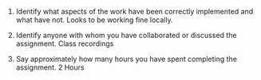 1) Identify what aspects of the work have been correctly implemented and what have not.
        Looks to be working fine locally.

2) Identify anyone with whom you have collaborated or discussed the assignment.
    Class recordings

3) Say approximately how many hours you have spent completing the assignment.
    2 Hours
